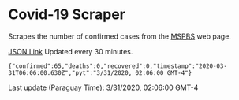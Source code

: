# Covid-19 Scraper

Scrapes the number of confirmed cases from the [MSPBS](https://www.mspbs.gov.py/covid-19.php) web page.

[JSON Link](https://jmayalag.github.io/covid19-scrape/cases.json)
Updated every 30 minutes.
```
{"confirmed":65,"deaths":0,"recovered":0,"timestamp":"2020-03-31T06:06:00.630Z","pyt":"3/31/2020, 02:06:00 GMT-4"}
```
Last update (Paraguay Time): 3/31/2020, 02:06:00 GMT-4